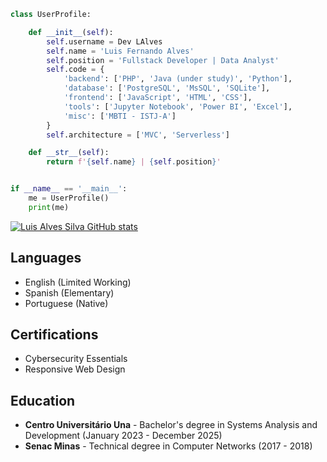 ```python
class UserProfile:

    def __init__(self):
        self.username = Dev LAlves
        self.name = 'Luis Fernando Alves'
        self.position = 'Fullstack Developer | Data Analyst'
        self.code = {
            'backend': ['PHP', 'Java (under study)', 'Python'],
            'database': ['PostgreSQL', 'MsSQL', 'SQLite'],
            'frontend': ['JavaScript', 'HTML', 'CSS'],
            'tools': ['Jupyter Notebook', 'Power BI', 'Excel'],
            'misc': ['MBTI - ISTJ-A']
        }
        self.architecture = ['MVC', 'Serverless']

    def __str__(self):
        return f'{self.name} | {self.position}'


if __name__ == '__main__':
    me = UserProfile()
    print(me)

```

[![Luis Alves Silva GitHub stats](https://github-readme-stats.vercel.app/api?username=LuisAlvesSilva)](https://github.com/anuraghazra/github-readme-stats)

## Languages
- English (Limited Working)
- Spanish (Elementary)
- Portuguese (Native)

## Certifications
- Cybersecurity Essentials
- Responsive Web Design

## Education
- **Centro Universitário Una** - Bachelor's degree in Systems Analysis and Development (January 2023 - December 2025)
- **Senac Minas** - Technical degree in Computer Networks (2017 - 2018)
